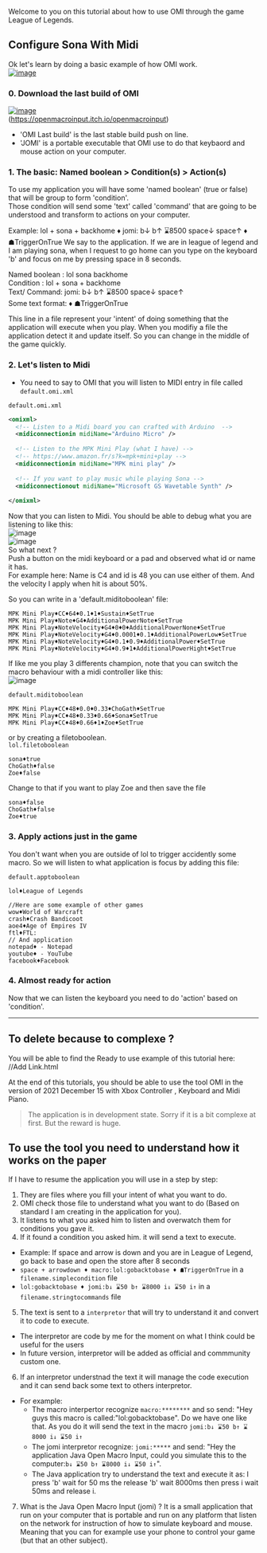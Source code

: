 Welcome to you on this tutorial about how to use OMI through the game League of Legends.  

## Configure Sona With Midi

Ok let's learn by doing a basic example of how OMI work.  
[![image](https://user-images.githubusercontent.com/20149493/146424137-da71b163-2036-4684-a4e8-8add2cc768f1.png)](https://youtu.be/hawThTG5No8?t=84)

### 0. Download the last build of OMI  
[![image](https://user-images.githubusercontent.com/20149493/146397675-b604fde6-3c78-407a-b9b1-a365e657cc6d.png)](https://openmacroinput.itch.io/openmacroinput)  
(https://openmacroinput.itch.io/openmacroinput)  
- 'OMI Last build' is the last stable build push on line.
- 'JOMI' is a portable executable that OMI use to do that keybaord and mouse action on your computer.

### 1. The basic: Named boolean > Condition(s) > Action(s)

To use my application you will have some 'named boolean' (true or false) that will be group to form 'condition'.  
Those condition will send some 'text' called 'command' that are going to be understood and transform to actions on your computer.

Example: lol + sona + backhome ♦ jomi: b↓ b↑ ⌛8500  space↓ space↑ ♦ ☗TriggerOnTrue
We say to the application. If we are in league of legend and I am playing sona, when I request to go home can you type on the keyboard 'b' and focus on me by pressing space in 8 seconds.

Named boolean : lol   sona  backhome  
Condition : lol + sona + backhome  
Text/ Command: jomi: b↓ b↑ ⌛8500  space↓ space↑  
Some text format: ♦ ☗TriggerOnTrue  

This line in a file represent your 'intent' of doing something that the application will execute when you play.
When you modifiy a file the application detect it and update itself. So you can change in the middle of the game quickly.


### 2. Let's listen to Midi
- You need to say to OMI that you will listen to MIDI entry in file called  `default.omi.xml`    

`default.omi.xml`  
``` xml
<omixml>
  <!-- Listen to a Midi board you can crafted with Arduino  -->
  <midiconnectionin midiName="Arduino Micro" />
  
  <!-- Listen to the MPK Mini Play (what I have) -->  
  <!-- https://www.amazon.fr/s?k=mpk+mini+play --> 
  <midiconnectionin midiName="MPK mini play" />
  
  <!-- If you want to play music while playing Sona -->
  <midiconnectionout midiName="Microsoft GS Wavetable Synth" />
  
</omixml>
```

Now that you can listen to Midi. You should be able to debug what you are listening to like this:  
![image](https://user-images.githubusercontent.com/20149493/146399730-351b6748-d535-43ca-a4e4-d7a4a5a8b1d4.png)  
![image](https://user-images.githubusercontent.com/20149493/146400522-cc910e14-9649-4ad0-8c8f-cbaf70d62e4d.png)  
So what next ?   
Push a button on the midi keyboard or a pad and observed what id or name it has.  
For example here: Name is C4 and id is 48 you can use either of them. And the velocity I apply when hit is about 50%.  

So you can write in a 'default.miditoboolean' file:  
```
MPK Mini Play♦CC♦64♦0.1♦1♦Sustain♦SetTrue
MPK Mini Play♦Note♦G4♦AdditionalPowerNote♦SetTrue
MPK Mini Play♦NoteVelocity♦G4♦0♦0♦AdditionalPowerNone♦SetTrue
MPK Mini Play♦NoteVelocity♦G4♦0.0001♦0.1♦AdditionalPowerLow♦SetTrue
MPK Mini Play♦NoteVelocity♦G4♦0.1♦0.9♦AdditionalPower♦SetTrue
MPK Mini Play♦NoteVelocity♦G4♦0.9♦1♦AdditionalPowerHight♦SetTrue
```

If like me you play 3 differents champion, note that you can switch the macro behaviour with a midi controller like this:  
![image](https://user-images.githubusercontent.com/20149493/146401133-2d3df79a-c2d3-4cb6-8168-fd3cf82db2eb.png)  

`default.miditoboolean`    
```
MPK Mini Play♦CC♦48♦0.0♦0.33♦ChoGath♦SetTrue
MPK Mini Play♦CC♦48♦0.33♦0.66♦Sona♦SetTrue
MPK Mini Play♦CC♦48♦0.66♦1♦Zoe♦SetTrue
```

or by creating  a filetoboolean.  
`lol.filetoboolean`
```
sona♦true
ChoGath♦false
Zoe♦false
```
Change to that if you want to play Zoe and then save the file  
```
sona♦false
ChoGath♦false
Zoe♦true
```


### 3. Apply actions just in the game

You don't want when you are outside of lol to trigger accidently some macro.
So we will listen to what application is focus by adding this file:

`default.apptoboolean`  
```
lol♦League of Legends

//Here are some example of other games
wow♦World of Warcraft
crash♦Crash Bandicoot
aoe4♦Age of Empires IV
ftl♦FTL:
// And application
notepad♦ - Notepad
youtube♦ - YouTube 
facebook♦Facebook  
```



### 4. Almost ready for action

Now that we can listen the keyboard you need to do 'action' based on 'condition'.













------------------------------------
To delete because to complexe ?
----------------------------------
You will be able to find the Ready to use example of this tutorial here:  
//Add Link.html  



At the end of this tutorials, you should be able to use the tool OMI in the version of 2021 December 15 with Xbox Controller , Keyboard and Midi Piano.

> The application is in development state.
> Sorry if it is a bit complexe at first.
> But the reward is huge.


## To use the tool you need to understand how it works on the paper

If I have to resume the application you will use in a step by step:
1. They are files where you fill your intent of what you want to do.
2. OMI check those file to understand what you want to do (Based on standard I am creating in the application for you).
3. It listens to what you asked him to listen and overwatch them for conditions you gave it.
4. If it found a condition you asked him. it will send a text to execute.
  - Example: If space and arrow is down and you are in League of Legend, go back to base and open the store after 8 seconds
  -  `space + arrowdown ♦ macro:lol:gobacktobase ♦ ☗TriggerOnTrue` in a `filename.simplecondition` file
  -  `lol:gobacktobase ♦ jomi:b↓ ⌛50 b↑ ⌛8000 i↓ ⌛50 i↑` in a `filename.stringtocommands` file
5. The text is sent to a `interpretor` that will try to understand it and convert it to code to execute.
  - The interpretor are code by me for the moment on what I think could be useful for the users
  - In future version, interpretor will be added as official and commmunity custom one.
6. If an interpretor understnad the text it will manage the code execution and it can send back some text to others interpretor.
  - For example:
     - The macro interpertor recognize `macro:********` and so send: "Hey guys this macro is called:"lol:gobacktobase". Do we have one like that. As you do it will send the text in the macro `jomi:b↓ ⌛50 b↑ ⌛8000 i↓ ⌛50 i↑`
     - The jomi interpretor recognize: `jomi:*****` and send: "Hey the application Java Open Macro Input, could you simulate this to the computer:`b↓ ⌛50 b↑ ⌛8000 i↓ ⌛50 i↑`".
     - The Java application  try to understand the text and execute it as: I press 'b' wait for 50 ms the release 'b' wait 8000ms then press i wait 50ms and release i.
7. What is the Java Open Macro Input (jomi) ? It is a small application that run on your computer that is portable and run on any platform that listen on the network for instruction of how to simulate keyboard and mouse. Meaning that you can for example use your phone to control your game (but that an other subject).








